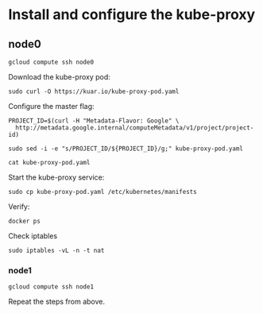 # Install and configure the kube-proxy

## node0

```
gcloud compute ssh node0
```

Download the kube-proxy pod:

```
sudo curl -O https://kuar.io/kube-proxy-pod.yaml
```

Configure the master flag:

```
PROJECT_ID=$(curl -H "Metadata-Flavor: Google" \
  http://metadata.google.internal/computeMetadata/v1/project/project-id)
```

```
sudo sed -i -e "s/PROJECT_ID/${PROJECT_ID}/g;" kube-proxy-pod.yaml
```

```
cat kube-proxy-pod.yaml
```

Start the kube-proxy service:

```
sudo cp kube-proxy-pod.yaml /etc/kubernetes/manifests
```

Verify:

```
docker ps
```

Check iptables

```
sudo iptables -vL -n -t nat
```

### node1

```
gcloud compute ssh node1
```

Repeat the steps from above.
